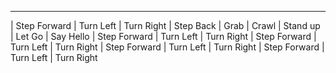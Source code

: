 
---------------------------------
| Step Forward | Turn Left | Turn Right
| Step Back | Grab | Crawl
| Stand up | Let Go | Say Hello
| Step Forward | Turn Left | Turn Right
| Step Forward | Turn Left | Turn Right
| Step Forward | Turn Left | Turn Right
| Step Forward | Turn Left | Turn Right

